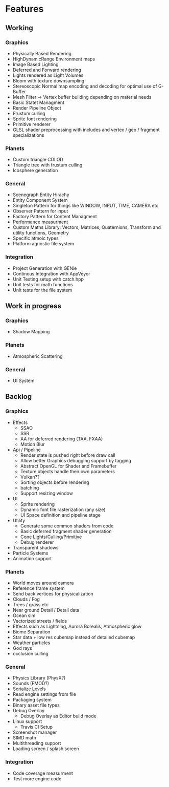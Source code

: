 # Features

## Working

### Graphics
 * Physically Based Rendering
 * HighDynamicRange Environment maps
 * Image Based Lighting
 * Deferred and Forward rendering
 * Lights rendered as Light Volumes
 * Bloom with texture downsampling
 * Stereoscopic Normal map encoding and decoding for optimal use of G-Buffer
 * Mesh Filter -> Vertex buffer building depending on material needs
 * Basic Statet Managment
 * Render Pipeline Object
 * Frustum culling
 * Sprite font rendering
 * Primitive renderer
 * GLSL shader preprocessing with includes and vertex / geo / fragment specializations
 
### Planets
 * Custom triangle CDLOD
 * Triangle tree with frustum culling
 * Icosphere generation
 
### General
 * Scenegraph Entity Hirachy 
 * Entity Component System 
 * Singleton Pattern for things like WINDOW, INPUT, TIME, CAMERA etc 
 * Observer Pattern for input 
 * Factory Pattern for Content Managment 
 * Performance measurment
 * Custom Maths Library: Vectors, Matrices, Quaternions, Transform and utility functions, Geometry
 * Specific atmoic types
 * Platform agnostic file system

### Integration
 * Project Generation with GENie
 * Continous Integration with AppVeyor
 * Unit Testing setup with catch.hpp
 * Unit tests for math functions
 * Unit tests for the file system
 
## Work in progress

### Graphics
 * Shadow Mapping

### Planets
 * Atmospheric Scattering
 
### General
 * UI System
 
## Backlog

### Graphics
 * Effects
     * SSAO
     * SSR
     * AA for deferred rendering (TAA, FXAA)
     * Motion Blur
 * Api / Pipeline
     * Render state is pushed right before draw call
     * Allow better Graphics debugging support by tagging
     * Abstract OpenGL for Shader and Framebuffer
     * Texture objects handle their own parameters
     * Vulkan??
     * Sorting objects before rendering
     * batching 
     * Support resizing window
 * UI
     * Sprite rendering
     * Dynamic font file rasterization (any size)
     * UI Space definition and pipeline stage
 * Utility
     * Generate some common shaders from code
     * Basic deferred fragment shader generation
     * Cone Lights/Culling/Primitive
     * Debug renderer
 * Transparent shadows
 * Particle Systems
 * Animation support
 
### Planets
 * World moves around camera
 * Reference frame system
 * Send back vertices for physicalization
 * Clouds / Fog
 * Trees / grass etc
 * Near ground Detail / Detail data
 * Ocean sim
 * Vectorized streets / fields
 * Effects such as Lightning, Aurora Borealis, Atmospheric glow
 * Biome Separation
 * Star data + low res cubemap instead of detailed cubemap
 * Weather particles
 * God rays
 * occlusion culling
 
### General
 * Physics Library (PhysX?)
 * Sounds (FMOD?)
 * Serialize Levels
 * Read engine settings from file
 * Packaging system
 * Binary asset file types
 * Debug Overlay
     * Debug Overlay as Editor build mode
 * Linux support
     * Travis CI Setup
 * Screenshot manager
 * SIMD math
 * Multithreading support
 * Loading screen / splash screen
 
### Integration
 * Code coverage measurment
 * Test more engine code